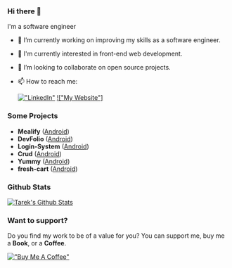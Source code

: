 ### Hi there 👋

I'm a software engineer  

- 🔭 I’m currently working on improving my skills as a software engineer.
- 🌱 I'm currently interested in front-end web development.
- 👯 I’m looking to collaborate on open source projects.

- 📫 How to reach me:

  [!["LinkedIn"](https://img.shields.io/badge/LinkedIn-blue?style=flat&logo=linkedin&labelColor=blue)](https://www.linkedin.com/in/mohamed-youssef-6084a3254/)
  [!["My Website"]](https://my-portfolio-seven-bice-40.vercel.app/)

### Some Projects
- **Mealify**  ([Android](https://mohamed-yuossef.github.io/mealify/)) 
- **DevFolio** ([Android](https://mohamed-yuossef.github.io/devFolio/))
- **Login-System** ([Android](https://mohamed-yuossef.github.io/Login-System/))
- **Crud** ([Android](https://mohamed-yuossef.github.io/Crud/)) 
- **Yummy** ([Android](https://mohamed-yuossef.github.io/Yummy/))
- **fresh-cart** ([Android](https://fresh-cart-five-roan.vercel.app/))

### Github Stats
[![Tarek's Github Stats](https://github-readme-stats.vercel.app/api?username=tarekalabd&count_private=true&theme=default&show_icons=true&&title_color=fff&icon_color=79ff97&text_color=9f9f9f&bg_color=151515)](https://github.com/tarekalabd)

### Want to support?
 
Do you find my work to be of a value for you?
You can support me, buy me a **Book**, or a **Coffee**.

[!["Buy Me A Coffee"](https://www.buymeacoffee.com/assets/img/custom_images/orange_img.png)](https://www.buymeacoffee.com/tarekalabd)
